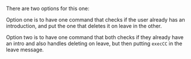 There are two options for this one: 

Option one is to have one command that checks if the user already has an introduction, and put the one that deletes it on leave in the other.

Option two is to have one command that both checks if they already have an intro and also handles deleting on leave, but then putting ```execCC``` in the leave message.
